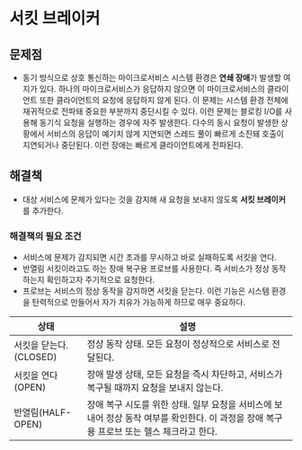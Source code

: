 # 서킷 브레이커
## 문제점
- 동기 방식으로 상호 통신하는 마이크로서비스 시스템 환경은 **연쇄 장애**가 발생할 여지가 있다. 하나의 마이크로서비스가 응답하지 않으면 이 마이크로서비스의 클라이언트 또한 클라이언트의 요청에 응답하지 않게 된다. 이 문제는 시스템 환경 전체에 재귀적으로 전파돼 중요한 부분까지 중단시킬 수 있다. 이런 문제는 블로킹 I/O를 사용해 동기식 요청을 실행하는 경우에 자주 발생한다. 다수의 동시 요청이 발생한 상황에서 서비스의 응답이 예기치 않게 지연되면 스레드 풀이 빠르게 소진돼 호출이 지연되거나 중단된다. 이런 장애는 빠르게 클라이언트에게 전파된다.
## 해결책
- 대상 서비스에 문제가 있다는 것을 감지해 새 요청을 보내지 않도록 **서킷 브레이커**를 추가한다.
### 해결책의 필요 조건
- 서비스에 문제가 감지되면 시간 초과를 무시하고 바로 실패하도록 서킷을 연다.
- 반열림 서킷이라고도 하는 장애 복구용 프로브를 사용한다. 즉 서비스가 정상 동작하는지 확인하고자 주기적으로 요청한다.
- 프로브는 서비스의 정상 동작을 감지하면 서킷을 닫는다. 이런 기능은 시스템 환경을 탄력적으로 만들어서 자가 치유가 가능하게 하므로 매우 중요하다.


| 상태                | 설명                                                                               |
| ----------------- | -------------------------------------------------------------------------------- |
| 서킷을 닫는다. (CLOSED) | 정상 동작 상태. 모든 요청이 정상적으로 서비스로 전달된다.                                                |
| 서킷을 연다(OPEN)      | 장애 발생 상태, 모든 요청을 즉시 차단하고, 서비스가 복구될 때까지 요청을 보내지 않는다.                              |
| 반열림(HALF-OPEN)    | 장애 복구 시도를 위한 상태. 일부 요청을 서비스에 보내어 정상 동작 여부를 확인한다. 이 과정을 장애 복구용 프로브 또는 헬스 체크라고 한다. |
